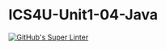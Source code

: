 # ICS4U-Unit1-04-Java
[![GitHub's Super Linter](https://github.com/cameron-teed/ICS4U-Unit1-04-Java/workflows/GitHub's%20Super%20Linter/badge.svg)](https://github.com/cameron-teed/ICS4U-Unit1-04-Java/actions)

